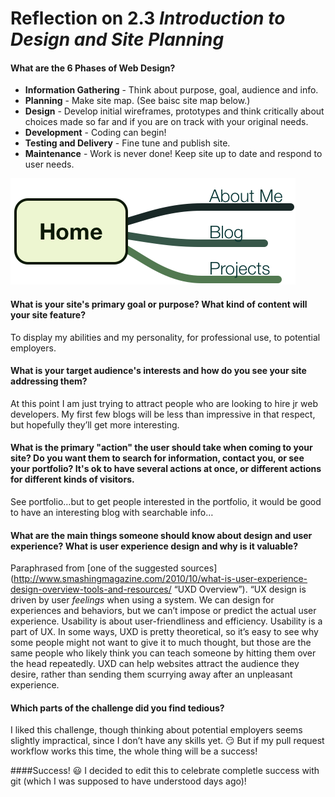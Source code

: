 # Reflection on 2.3 *Introduction to Design and Site Planning*

#### What are the 6 Phases of Web Design?
* **Information Gathering** - Think about purpose, goal, audience and info.
* **Planning** - Make site map. (See baisc site map below.)
* **Design** - Develop initial wireframes, prototypes and think critically about choices made so far and if you are on track with your original needs.
* **Development** - Coding can begin!
* **Testing and Delivery** - Fine tune and publish site.
* **Maintenance** - Work is never done! Keep site up to date and respond to user needs.

![SiteMap](imgs/site-map.png "Super simple site map")

#### What is your site's primary goal or purpose? What kind of content will your site feature?
To display my abilities and my personality, for professional use, to potential employers.

#### What is your target audience's interests and how do you see your site addressing them?
At this point I am just trying to attract people who are looking to hire jr web developers. My first few blogs will be less than impressive in that respect, but hopefully they’ll get more interesting.

#### What is the primary "action" the user should take when coming to your site? Do you want them to search for information, contact you, or see your portfolio? It's ok to have several actions at once, or different actions for different kinds of visitors.
See portfolio…but to get people interested in the portfolio, it would be good to have an interesting blog with searchable info…

#### What are the main things someone should know about design and user experience? What is user experience design and why is it valuable?
Paraphrased from [one of the suggested sources](http://www.smashingmagazine.com/2010/10/what-is-user-experience-design-overview-tools-and-resources/ “UXD Overview”).
“UX design is driven by user *feelings* when using a system. We can design for experiences and behaviors, but we can’t impose or predict the actual user experience. 
Usability is about user-friendliness and efficiency. Usability is a part of UX. 
In some ways, UXD is pretty theoretical, so it’s easy to see why some people might not want to give it to much thought, but those are the same people who likely think you can teach someone by hitting them over the head repeatedly.
UXD can help websites attract the audience they desire, rather than sending them scurrying away after an unpleasant experience.

#### Which parts of the challenge did you find tedious?
I liked this challenge, though thinking about potential employers seems slightly impractical, since I don’t have any skills yet. :smirk: But if my pull request workflow works this time, the whole thing will be a success!

####Success! :smiley:
I decided to edit this to celebrate completle success with git (which I was supposed to have understood days ago)!
